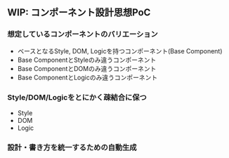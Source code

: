 ## WIP: コンポーネント設計思想PoC

### 想定しているコンポーネントのバリエーション
- ベースとなるStyle, DOM, Logicを持つコンポーネント(Base Component)
- Base ComponentとStyleのみ違うコンポーネント
- Base ComponentとDOMのみ違うコンポーネント
- Base ComponentとLogicのみ違うコンポーネント

### Style/DOM/Logicをとにかく疎結合に保つ
- Style
- DOM
- Logic
### 設計・書き方を統一するための自動生成
